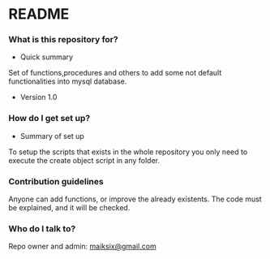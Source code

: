 # README #
### What is this repository for? ###

* Quick summary

Set of functions,procedures and others to add some not default functionalities into mysql database.

* Version
1.0

### How do I get set up? ###

* Summary of set up

To setup the scripts that exists in the whole repository you only need to execute the create object script 
in any folder.

### Contribution guidelines ###

Anyone can add functions, or improve the already existents. The code must be explained, and it will be checked.

### Who do I talk to? ###

Repo owner and admin: maiksix@gmail.com